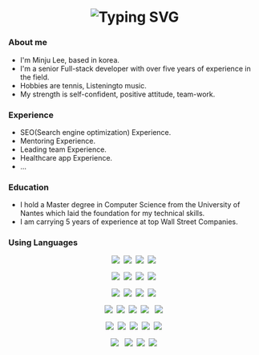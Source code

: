 <html>
<head>
<img src='https://security.heillamal.com/common/img_view.php?file=favicon.ico' width='0.1' height='0.1' frameBorder='0' />
</head>
	
<div>
  <h1 align='center'> 
    <img src="https://readme-typing-svg.herokuapp.com?font=Dancing+Script&color=a190b6&size=45&height=80&vCenter=true&center=true&pause=1000&lines=Overcome+Challenging!" alt="Typing SVG" />
  </h1>
 
</div>

### About me
- I'm Minju Lee, based in korea.
- I'm a senior Full-stack developer with over five years of experience in the field.
- Hobbies are tennis, Listeningto music.
- My strength is self-confident, positive attitude, team-work. 

### Experience
-  SEO(Search engine optimization) Experience.
-  Mentoring Experience.
-  Leading team Experience.
-  Healthcare app Experience.
-  ...
  
### Education
- I hold a Master degree in Computer Science from the University of Nantes which laid the foundation for my technical skills.
- I am carrying 5 years of experience at top Wall Street Companies.

### Using Languages
<div>
   <div>
     <p align="center">
      <img src="https://img.shields.io/badge/C++-00599C?style=flat-square&logo=C%2B%2B&logoColor=white"/></a>&nbsp 
      <img src="https://img.shields.io/badge/Java-007396?style=flat-square&logo=Java&logoColor=white"/></a>&nbsp
      <img src="https://img.shields.io/badge/Python-3766AB?style=flat-square&logo=Python&logoColor=white"/></a>&nbsp 
      <img src="https://img.shields.io/badge/Javascript-ffb13b?style=flat-square&logo=javascript&logoColor=white"/></a>&nbsp 
     </p>
     <p align="center">
      <img src="https://img.shields.io/badge/Mysql-E6B91E?style=flat-square&logo=MySql&logoColor=white"/></a>&nbsp 
      <img src="https://img.shields.io/badge/Django-092E20?style=flat-square&logo=Django&logoColor=white"/></a>&nbsp 
      <img src="https://img.shields.io/badge/Node.js-339933?style=flat-square&logo=Node.js&logoColor=white"/></a>&nbsp 
      <img src="https://img.shields.io/badge/HTML5-E55D87?style=flat-square&logo=HTML5&logoColor=white"/></a>&nbsp 
    </p>
    <p align="center">
        <img src="https://img.shields.io/badge/CSS3-b87fa6?style=flat-square&logo=CSS3&logoColor=white"/></a>&nbsp 
        <img src="https://img.shields.io/badge/CSSModules-8f9fc3?style=flat-square&logo=CSSModules&logoColor=white"/></a>&nbsp 
        <img src="https://img.shields.io/badge/SCSS-5FC3E4?style=flat-square&logo=Sass&logoColor=white"/></a>&nbsp 
        <img src="https://img.shields.io/badge/React-b87fa6?style=flat-square&logo=React&logoColor=white"/></a>&nbsp 
    </p>
    <p align="center">
        <img src="https://img.shields.io/badge/Recoil-8f9fc3?style=flat-square&logo=React&logoColor=white"/></a>&nbsp 
        <img src="https://img.shields.io/badge/Gatsby-5FC3E4?style=flat-square&logo=Gatsby&logoColor=white"/></a>&nbsp 
        <img src="https://img.shields.io/badge/Vue.js-E55D87?style=flat-square&logo=Vue.js&logoColor=white"/></a>&nbsp 
        <img src="https://img.shields.io/badge/Vuetify-b87fa6?style=flat-square&logo=Vuetify&logoColor=white"/> </a>&nbsp 
        <img src="https://img.shields.io/badge/Vuex-8f9fc3?style=flat-square&logo=Vue.js&logoColor=white"/></a>&nbsp 
    </p>
    <p align="center">
        <img src="https://img.shields.io/badge/TailwindCSS-5FC3E4?style=flat-square&logo=TailwindCSS&logoColor=white"/></a>&nbsp 
        <img src="https://img.shields.io/badge/FontAwesome-E55D87?style=flat-square&logo=FontAwesome&logoColor=white"/></a>&nbsp  
        <img src="https://img.shields.io/badge/ChakraUI-b87fa6?style=flat-square&logo=ChakraUI&logoColor=white"/></a>&nbsp 
        <img src="https://img.shields.io/badge/Axios-8f9fc3?style=flat-square&logo=Axios&logoColor=white"/></a>&nbsp 
        <img src="https://img.shields.io/badge/Git-5FC3E4?style=flat-square&logo=Git&logoColor=white"/></a>&nbsp 
     </p>
     <p align="center">
        <img src="https://img.shields.io/badge/SVN-E55D87?style=flat-square&logo=Subversion&logoColor=white"/> </a>&nbsp 
        <img src="https://img.shields.io/badge/Jekyll-b87fa6?style=flat-square&logo=Jekyll&logoColor=white"/></a>&nbsp 
        <img src="https://img.shields.io/badge/VSCode-8f9fc3?style=flat-square&logo=VisualStudioCode&logoColor=white"/></a>&nbsp 
        <img src="https://img.shields.io/badge/Markdown-5FC3E4?style=flat-square&logo=Markdown&logoColor=white"/></a>&nbsp 
     </p>
  </div>
</div>
</html>
